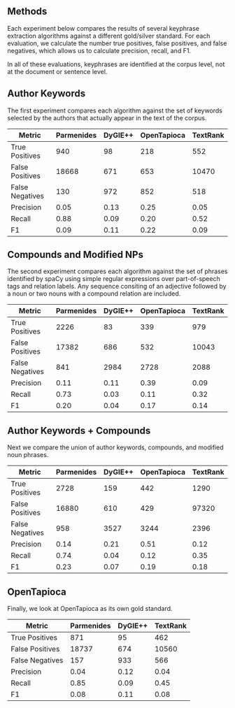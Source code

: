 Methods
-------

Each experiment below compares the results of several keyphrase extraction
algorithms against a different gold/silver standard. For each evaluation, we
calculate the number true positives, false positives, and false negatives,
which allows us to calculate precision, recall, and F1. 

In all of these evaluations, keyphrases are identified at the corpus level, not
at the document or sentence level.

Author Keywords
---------------

The first experiment compares each algorithm against the set of keywords
selected by the authors that actually appear in the text of the corpus. 

| Metric          | Parmenides | DyGIE++ | OpenTapioca | TextRank |
|-----------------|------------|---------|-------------|----------|
| True Positives  | 940        | 98      | 218         | 552      |
| False Positives | 18668      | 671     | 653         | 10470    |
| False Negatives | 130        | 972     | 852         | 518      |
| Precision       | 0.05       | 0.13    | 0.25        | 0.05     |
| Recall          | 0.88       | 0.09    | 0.20        | 0.52     |
| F1              | 0.09       | 0.11    | 0.22        | 0.09     |

Compounds and Modified NPs
--------------------------

The second experiment compares each algorithm against the set of phrases
identified by spaCy using simple regular expressions over part-of-speech tags
and relation labels. Any sequence consiting of an adjective followed by a noun
or two nouns with a compound relation are included.

| Metric          | Parmenides | DyGIE++ | OpenTapioca | TextRank |
|-----------------|------------|---------|-------------|----------|
| True Positives  | 2226       | 83      | 339         | 979      |
| False Positives | 17382      | 686     | 532         | 10043    |
| False Negatives | 841        | 2984    | 2728        | 2088     |
| Precision       | 0.11       | 0.11    | 0.39        | 0.09     |
| Recall          | 0.73       | 0.03    | 0.11        | 0.32     |
| F1              | 0.20       | 0.04    | 0.17        | 0.14     |

Author Keywords + Compounds
---------------------------

Next we compare the union of author keywords, compounds, and modified noun
phrases.

| Metric          | Parmenides | DyGIE++ | OpenTapioca | TextRank |
|-----------------|------------|---------|-------------|----------|
| True Positives  | 2728       | 159     | 442         | 1290     |
| False Positives | 16880      | 610     | 429         | 97320    |
| False Negatives | 958        | 3527    | 3244        | 2396     |
| Precision       | 0.14       | 0.21    | 0.51        | 0.12     |
| Recall          | 0.74       | 0.04    | 0.12        | 0.35     |
| F1              | 0.23       | 0.07    | 0.19        | 0.18     |

OpenTapioca
-----------

Finally, we look at OpenTapioca as its own gold standard.

| Metric          | Parmenides | DyGIE++ | TextRank |
|-----------------|------------|---------|----------|
| True Positives  | 871        | 95      | 462      |
| False Positives | 18737      | 674     | 10560    |
| False Negatives | 157        | 933     | 566      |
| Precision       | 0.04       | 0.12    | 0.04     |
| Recall          | 0.85       | 0.09    | 0.45     |
| F1              | 0.08       | 0.11    | 0.08     |
